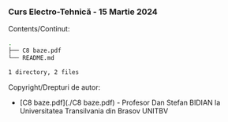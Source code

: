 ### Curs Electro-Tehnică - 15 Martie 2024 

Contents/Continut: 

```sh
.
├── C8 baze.pdf
└── README.md

1 directory, 2 files
```

Copyright/Drepturi de autor:
* [C8 baze.pdf](./C8 baze.pdf) - Profesor Dan Stefan BIDIAN la Universitatea Transilvania din Brasov UNITBV
